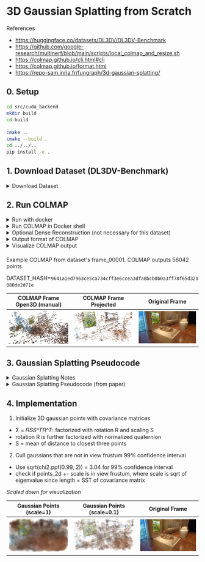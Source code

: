 # 3D Gaussian Splatting from Scratch

References
- https://huggingface.co/datasets/DL3DV/DL3DV-Benchmark
- https://github.com/google-research/multinerf/blob/main/scripts/local_colmap_and_resize.sh
- https://colmap.github.io/cli.html#cli
- https://colmap.github.io/format.html
- https://repo-sam.inria.fr/fungraph/3d-gaussian-splatting/


## 0. Setup

```bash
cd src/cuda_backend
mkdir build
cd build

cmake ..
cmake --build .
cd ../../..
pip install -e .
```

## 1. Download Dataset (DL3DV-Benchmark)

<details>
<summary>Download Dataset</summary>

First try running without --hash to get .csv file.
Then $hash = scene_hash in .csv file

```bash
python utils/download.py --odir data --subset hash --only_level4 --hash $hash
```
</details>

## 2. Run COLMAP

<details>
<summary>Run with docker</summary>

```bash

docker pull colmap/colmap # cuda=12.6
docker pull colmap/colmap:20240723.601 # cuda<=12.4

docker run --gpus all -it -v $(pwd)/data:/data colmap/colmap:20240723.601
```
</details>

<details>
<summary>Run COLMAP in Docker shell</summary>

```bash
USE_GPU=1
# Dataset path that contains images/
DATASET_PATH=/data
CAMERA=${2:-OPENCV} # or OPENCV_FISHEYE

### Feature extraction
colmap feature_extractor \
    --database_path "$DATASET_PATH"/database.db \
    --image_path "$DATASET_PATH"/images \
    --ImageReader.single_camera 1 \
    --ImageReader.camera_model "$CAMERA" \
    --SiftExtraction.use_gpu "$USE_GPU"


### Feature matching
colmap exhaustive_matcher \
    --database_path "$DATASET_PATH"/database.db \
    --SiftMatching.use_gpu "$USE_GPU"

### Bundle adjustment
### takes the longest time
mkdir -p "$DATASET_PATH"/sparse
colmap mapper \
    --database_path "$DATASET_PATH"/database.db \
    --image_path "$DATASET_PATH"/images \
    --output_path "$DATASET_PATH"/sparse \
    --Mapper.ba_global_function_tolerance=0.000001
```
</details>


<details>
<summary>Optional Dense Reconstruction (not necessary for this dataset)</summary>

```bash
colmap image_undistorter \
    --image_path $DATASET_PATH/images \
    --input_path $DATASET_PATH/sparse/0 \
    --output_path $DATASET_PATH/dense \
    --output_type COLMAP \
    --max_image_size 2000

### takes a while
colmap patch_match_stereo \
    --workspace_path $DATASET_PATH/dense \
    --workspace_format COLMAP \
    --PatchMatchStereo.geom_consistency true

### haven't tested
colmap stereo_fusion \
    --workspace_path $DATASET_PATH/dense \
    --workspace_format COLMAP \
    --input_type geometric \
    --output_path $DATASET_PATH/dense/fused.ply

### haven't tested
colmap poisson_mesher \
    --input_path $DATASET_PATH/dense/fused.ply \
    --output_path $DATASET_PATH/dense/meshed-poisson.ply

### haven't tested
colmap delaunay_mesher \
    --input_path $DATASET_PATH/dense \
    --output_path $DATASET_PATH/dense/meshed-delaunay.ply
```

</details>

<details>
<summary>Output format of COLMAP</summary>

### cameras.bin
Contains camera intrinsic parameters for each camera:
| Parameter | Description |
|-----------|-------------|
| Camera ID | Unique identifier for each camera |
| Model Type | Camera model (PINHOLE, SIMPLE_RADIAL, etc.) |
| Dimensions | Image width and height |
| Calibration | Focal length, principal point, distortion coefficients |

### images.bin
Stores camera extrinsic parameters (poses) for each image:
| Parameter | Description |
|-----------|-------------|
| Image ID | Unique identifier for each image |
| Rotation | Camera orientation as quaternion |
| Translation | Camera position vector |
| Camera ID | Reference to corresponding camera in cameras.bin |
| Filename | Name of the source image file |

### points3D.bin
Contains the reconstructed 3D point cloud data:
| Parameter | Description |
|-----------|-------------|
| Point ID | Unique identifier for each 3D point |
| Coordinates | XYZ position in world space |
| Color | RGB color values |
| Error | Reprojection error |
| Track Length | Number of images observing this point |
| Track Info | List of image IDs and feature IDs that observed this point |

</details>

<details>
<summary>Visualize COLMAP output</summary>

### Point Cloud Visualization Script

```python
import numpy as np
from utils.colmap_utils import read_points3D_binary, visualize_point_cloud

points3D_file = "data/sparse/0/points3D.bin"
points3D_data = read_points3D_binary(points3D_file)

points = np.array([v["xyz"] for v in points3D_data.values()])
colors = np.array([v["rgb"] / 255.0 for v in points3D_data.values()])

print(f"Loaded {len(points)} points")

visualize_point_cloud(points, colors)
```

### Open3D Viewer controls

#### Mouse view control
 - Left button + drag         : Rotate.
 - Ctrl + left button + drag  : Translate.
 - Wheel button + drag        : Translate.
 - Shift + left button + drag : Roll.
 - Wheel                      : Zoom in/out.

#### Keyboard view control
 - [/]          : Increase/decrease field of view.
 - R            : Reset view point.
 - Ctrl/Cmd + C : Copy current view status into the clipboard.
 - Ctrl/Cmd + V : Paste view status from clipboard.

#### General control
 - Q, Esc       : Exit window.
 - H            : Print help message.
 - P, PrtScn    : Take a screen capture.
 - D            : Take a depth capture.
 - O            : Take a capture of current rendering settings.
</details>

####
Example COLMAP from dataset's frame_00001. COLMAP outputs 56042 points.

DATASET_HASH=`9641a1ed7963ce5ca734cff3e6ccea3dfa8bcb0b0a3ff78f65d32a080de2d71e`

| COLMAP Frame Open3D (manual) | COLMAP Frame Projected | Original Frame |
|:------------:|:---------------------:|:--------------:|
| <img src="docs/images/colmap_frame_00001.png" width="300"/> | <img src="docs/images/projected_frame_00001.png" width="300"/> | <img src="docs/images/frame_00001.png" width="300"/> |


## 3. Gaussian Splatting Pseudocode

<details>
<summary>Gaussian Splatting Notes</summary>

```
3D Gaussian Splatting (volumetric, rasterization)
1. initialize 3D gaussians
    - differentiable volumetric representation
2. optimize anisotropic covariance
3. visibility-aware rendering algorithm

Allows high quality and real-time rendering

VS Nerfs (ray tracing)
 - high quality but slow training
 - fast training with hash encoding / , but slow rendering
 - importance sampling and positional encoding, but still slow
 - struggle with empty space since neural networks are "continuos"
Inputs:
 - Only use SFM (Colmap)
 - MVS data (dense reconstruction, color, depth, normals, confidence)
    - re-project and blend input images, but fail to recover "unreconstructred or over-reconstructed" regions
    - so new methods leverage GPU that reduce artifacts
 - Initialize 150k gaussians with SFM points. For nerf-synthetic, even randomized points do well

Gaussian points --> project to 2D, then apply alpha blending
  - Like NeRF, trace depth
   - initially tried with points, but there were holes so moved to "splatts" or circular / elliptic discs
    - also, initial methods still depended on MVS

Optimization:
 - 3D position
 - opacity alpha
 - anisotropic covariance
 - spherical harmonic coefficients

- blended with adaptive density control
 - add more gaussians
 - remove gaussians

Real-time rendering:
 - tile-based rasterization GPU sorting
 - alpha blending (visibility-aware). Allows fast forward and backward pass

Alpha blending (like NeRF)
 - samples point along a ray
 - compute density (color) at each point
    - C = T*alpha*(cumulative)
```
</details>


<details>
<summary>Gaussian Splatting Pseudocode (from paper)</summary>

```
Algorithm 1 Optimization and Densification
𝑤, ℎ: width and height of the training images

𝑀 ← SfM Points ⊲ Positions
𝑆,𝐶, 𝐴 ← InitAttributes() ⊲ Covariances, Colors, Opacities
𝑖 ← 0 ⊲ Iteration Count

while not converged do
    𝑉 , ˆ𝐼 ← SampleTrainingView() ⊲ Camera 𝑉 and Image
    𝐼 ← Rasterize(𝑀, 𝑆, 𝐶, 𝐴, 𝑉 ) ⊲ Alg. 2
    𝐿 ← 𝐿𝑜𝑠𝑠(𝐼, ˆ𝐼) ⊲ Loss
    𝑀, 𝑆, 𝐶, 𝐴 ← Adam(∇𝐿) ⊲ Backprop & Step
    if IsRefinementIteration(𝑖) then
        for all Gaussians (𝜇, Σ, 𝑐, 𝛼) in (𝑀, 𝑆,𝐶, 𝐴) do
            if 𝛼 < 𝜖 or IsTooLarge(𝜇, Σ) then ⊲ Pruning
                RemoveGaussian()
        if ∇𝑝𝐿 > 𝜏𝑝 then ⊲ Densification
                if ∥𝑆 ∥ > 𝜏𝑆 then ⊲ Over-reconstruction
                    SplitGaussian(𝜇, Σ, 𝑐, 𝛼)
                else ⊲ Under-reconstruction
                    CloneGaussian(𝜇, Σ, 𝑐, 𝛼)
    𝑖 ← 𝑖 + 1


Algorithm 2 GPU software rasterization of 3D Gaussians
𝑤, ℎ: width and height of the image to rasterize
𝑀, 𝑆: Gaussian means and covariances in world space
𝐶, 𝐴: Gaussian colors and opacities
𝑉 : view configuration of current camera

function Rasterize(𝑤, ℎ, 𝑀, 𝑆, 𝐶, 𝐴, 𝑉 )
    CullGaussian(𝑝, 𝑉 ) ⊲ Frustum Culling
    𝑀′, 𝑆′ ← ScreenspaceGaussians(𝑀, 𝑆, 𝑉 ) ⊲ Transform
    𝑇 ← CreateTiles(𝑤, ℎ)
    𝐿, 𝐾 ← DuplicateWithKeys(𝑀′, 𝑇 ) ⊲ Indices and Keys
        SortByKeys(𝐾, 𝐿) ⊲ Globally Sort
    𝑅 ← IdentifyTileRanges(𝑇 , 𝐾)
    𝐼 ← 0 ⊲ Init Canvas
    for all Tiles 𝑡 in 𝐼 do
        for all Pixels 𝑖 in 𝑡 do
            𝑟 ← GetTileRange(𝑅, 𝑡)
            𝐼 [𝑖] ← BlendInOrder(𝑖, 𝐿, 𝑟, 𝐾, 𝑀′, 𝑆′, 𝐶, 𝐴)
    return 𝐼
```
</details>

## 4. Implementation

1. Initialize 3D gaussian points with covariance matrices
 -  Σ = 𝑅𝑆𝑆^𝑇𝑅^𝑇: factorized with rotation R and scaling S
 - rotation R is further factorized with normalized quaternion
 -  S = mean of distance to closest three points
2. Cull gaussians that are not in view frustum 99% confidence interval
 - Use sqrt(chi2.ppf(0.99, 2)) = 3.04 for 99% confidence interval
 - check if points_2d +- scale is in view frustum, where scale is sqrt of eigenvalue since length = SST of covariance matrix

*Scaled down for visualization*

| Gaussian Points (scale=1) | Gaussian Points (scale=0.1) | Original Frame |
|:------------:|:---------------------:|:--------------:|
| <img src="docs/images/projected_gaussian_00001_scaled_1.png" width="300"/> | <img src="docs/images/projected_gaussian_00001_scaled_0.1.png" width="300"/> | <img src="docs/images/frame_00001.png" width="300"/> |
